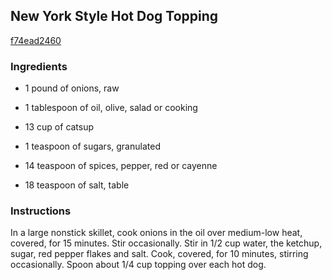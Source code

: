 ## New York Style Hot Dog Topping

[f74ead2460](http://www.food.com/recipe/new-york-style-hot-dog-topping-386375)

### Ingredients

 - 1 pound of onions, raw

 - 1 tablespoon of oil, olive, salad or cooking

 - 13 cup of catsup

 - 1 teaspoon of sugars, granulated

 - 14 teaspoon of spices, pepper, red or cayenne

 - 18 teaspoon of salt, table

### Instructions

In a large nonstick skillet, cook onions in the oil over medium-low heat, covered, for 15 minutes. Stir occasionally. Stir in 1/2 cup water, the ketchup, sugar, red pepper flakes and salt. Cook, covered, for 10 minutes, stirring occasionally. Spoon about 1/4 cup topping over each hot dog.